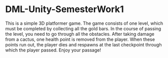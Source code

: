 # DML-Unity-SemesterWork1
This is a simple 3D platformer game. The game consists of one level, which must be completed by collecting all the gold bars. In the course of passing the level, you need to go through all the obstacles. After taking damage from a cactus, one health point is removed from the player. When these points run out, the player dies and respawns at the last checkpoint through which the player passed. Enjoy your passage!